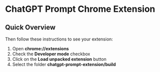 # ChatGPT Prompt Chrome Extension

## Quick Overview

Then follow these instructions to see your extension:
1. Open **chrome://extensions**
2. Check the **Developer mode** checkbox
3. Click on the **Load unpacked extension** button
4. Select the folder **chatgpt-prompt-extension/build**